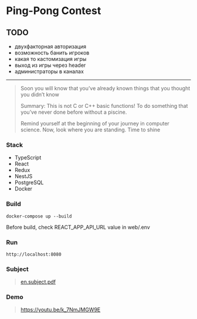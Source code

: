 # Ping-Pong Contest

## TODO
- двухфакторная авторизация
- возможность банить игроков
- какая то кастомизация игры
- выход из игры через header
- администраторы в каналах

---

> Soon you will know that you’ve already known things that you thought you didn’t know
>
> Summary: This is not C or C++ basic functions! To do something that you’ve never done before without a piscine.
>
> Remind yourself at the beginning of your journey in computer science. Now, look where you are standing. Time to shine

### Stack
- TypeScript
- React
- Redux
- NestJS
- PostgreSQL
- Docker

### Build

```
docker-compose up --build
```

Before build, check REACT_APP_API_URL value in web/.env

### Run

```
http://localhost:8080
```

### Subject
> [en.subject.pdf](./en.subject.pdf)

### Demo
> https://youtu.be/k_7NmJMGW9E
